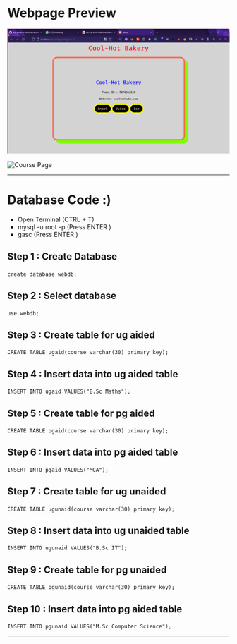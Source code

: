 # Webpage Preview

![Home Page](./img/home.png)

![Course Page](./img/course.png)

---
# Database Code :)

- Open Terminal (CTRL + T)
- mysql -u root -p (Press ENTER )
- gasc (Press ENTER )

## Step 1 : Create Database
` create database webdb; `

## Step 2 : Select database
`use webdb;`

## Step 3 : Create table for ug aided
` CREATE TABLE ugaid(course varchar(30) primary key); `

## Step 4 : Insert data into ug aided table
` INSERT INTO ugaid VALUES("B.Sc Maths"); `

## Step 5 : Create table for pg aided
` CREATE TABLE pgaid(course varchar(30) primary key); `

## Step 6 : Insert data into pg aided table
` INSERT INTO pgaid VALUES("MCA"); `

## Step 7 : Create table for ug unaided
` CREATE TABLE ugunaid(course varchar(30) primary key); `

## Step 8 : Insert data into ug unaided table
` INSERT INTO ugunaid VALUES("B.Sc IT"); `

## Step 9 : Create table for pg unaided
` CREATE TABLE pgunaid(course varchar(30) primary key); `

## Step 10 : Insert data into pg aided table
` INSERT INTO pgunaid VALUES("M.Sc Computer Science"); `

---